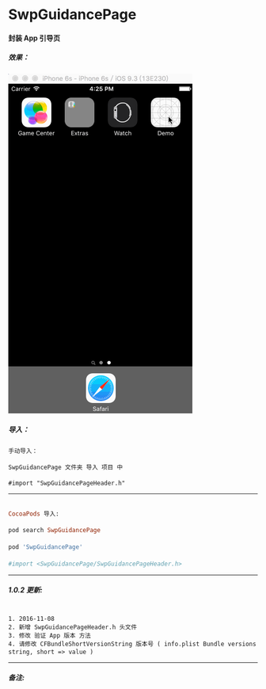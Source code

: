 # SwpGuidancePage



#### 封装 App 引导页


##### 效果：

![(引导页面效果)](https://raw.githubusercontent.com/swp-song/SwpGuidancePage/master/Screenshot/SwpGuidancePage.gif)



##### 导入：

```
手动导入：

SwpGuidancePage 文件夹 导入 项目 中

#import "SwpGuidancePageHeader.h"

```
---

```ruby

CocoaPods 导入:

pod search SwpGuidancePage

pod 'SwpGuidancePage'

#import <SwpGuidancePage/SwpGuidancePageHeader.h>

```
---

##### 1.0.2 更新:

```

1. 2016-11-08
2. 新增 SwpGuidancePageHeader.h 头文件
3. 修改 验证 App 版本 方法
4. 请修改 CFBundleShortVersionString 版本号 ( info.plist Bundle versions string, short => value )

```

---

##### 备注:
```


```
